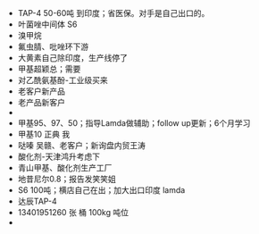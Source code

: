 - TAP-4 50-60吨 到印度；省医保。对手是自己出口的。
- 叶菌唑中间体 S6
- 溴甲烷
- 氟虫腈、吡唑环下游
- 大黄素自己除印度，生产线停了
- 甲基超颖总；需要
- 对乙酰氨基酚-工业级买来
- 老客户新产品
- 老产品新客户
-
- 甲基95、97、50；指导Lamda做辅助；follow up更新；6个月学习
- 甲基10 正典 我
- 哒嗪 吴赣、老客户；新询盘内贸王涛
- 酸化剂-天津鸿升考虑下
- 青山甲基、酸化剂生产工厂
- 地昔尼尔0.8；报告发笑笑姐
- S6 100吨；横店自己在出；加大出口印度 lamda
- 达辰TAP-4
- 13401951260 张 桶 100kg 吨位
-